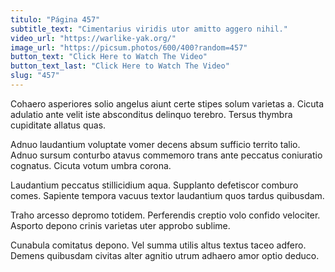 ```yaml
---
titulo: "Página 457"
subtitle_text: "Cimentarius viridis utor amitto aggero nihil."
video_url: "https://warlike-yak.org/"
image_url: "https://picsum.photos/600/400?random=457"
button_text: "Click Here to Watch The Video"
button_text_last: "Click Here to Watch The Video"
slug: "457"
---
```


Cohaero asperiores solio angelus aiunt certe stipes solum varietas a. Cicuta adulatio ante velit iste absconditus delinquo terebro. Tersus thymbra cupiditate allatus quas.

Adnuo laudantium voluptate vomer decens absum sufficio territo talio. Adnuo sursum conturbo atavus commemoro trans ante peccatus coniuratio cognatus. Cicuta votum umbra corona.

Laudantium peccatus stillicidium aqua. Supplanto defetiscor comburo comes. Sapiente tempora vacuus textor laudantium quos tardus quibusdam.

Traho arcesso depromo totidem. Perferendis creptio volo confido velociter. Asporto depono crinis varietas uter approbo sublime.

Cunabula comitatus depono. Vel summa utilis altus textus taceo adfero. Demens quibusdam civitas alter agnitio utrum adhaero amor optio deduco.
